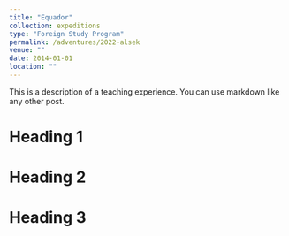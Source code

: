 ```yaml
---
title: "Equador"
collection: expeditions
type: "Foreign Study Program"
permalink: /adventures/2022-alsek
venue: ""
date: 2014-01-01
location: ""
---
```


This is a description of a teaching experience. You can use markdown like any other post.

Heading 1
======

Heading 2
======

Heading 3
======
